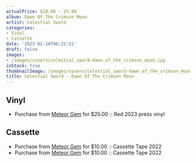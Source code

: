 ```yaml
---
actualPrice: $10.00 - 25.00
album: Dawn Of The Crimson Moon
artist: Celestial Sword
categories:
- Vinyl
- Cassette
date: '2023-02-18T06:22:51'
draft: false
images:
- /images/covers/celestial_sword-dawn_of_the_crimson_moon.jpg
inStock: true
thumbnailImage: /images/covers/celestial_sword-dawn_of_the_crimson_moon-thumb.jpg
title: Celestial Sword - Dawn Of The Crimson Moon
---
```


## Vinyl
* Purchase from [Meteor Gem](https://meteor-gem.com/products/celestial-sword-dawn-of-the-crimson-moon-lp) for $25.00 :: Red 2023 press vinyl
## Cassette
* Purchase from [Meteor Gem](https://meteor-gem.com/products/used-celestial-sword-dawn-of-the-crimson-moon-cassette) for $10.00 :: Cassette Tape 2022
* Purchase from [Meteor Gem](https://meteor-gem.com/products/celestial-sword-dawn-of-the-crimson-moon-cassette) for $10.00 :: Cassette Tape 2022
